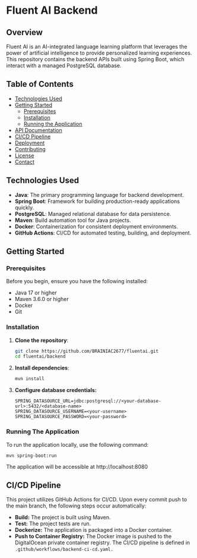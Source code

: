 # Fluent AI Backend

## Overview

Fluent AI is an AI-integrated language learning platform that leverages the power of artificial intelligence to provide personalized learning experiences. This repository contains the backend APIs built using Spring Boot, which interact with a managed PostgreSQL database.

## Table of Contents

- [Technologies Used](#technologies-used)
- [Getting Started](#getting-started)
  - [Prerequisites](#prerequisites)
  - [Installation](#installation)
  - [Running the Application](#running-the-application)
- [API Documentation](#api-documentation)
- [CI/CD Pipeline](#cicd-pipeline)
- [Deployment](#deployment)
- [Contributing](#contributing)
- [License](#license)
- [Contact](#contact)

## Technologies Used

- **Java**: The primary programming language for backend development.
- **Spring Boot**: Framework for building production-ready applications quickly.
- **PostgreSQL**: Managed relational database for data persistence.
- **Maven**: Build automation tool for Java projects.
- **Docker**: Containerization for consistent deployment environments.
- **GitHub Actions**: CI/CD for automated testing, building, and deployment.

## Getting Started

### Prerequisites

Before you begin, ensure you have the following installed:

- Java 17 or higher
- Maven 3.6.0 or higher
- Docker
- Git

### Installation

1. **Clone the repository**:
   ```bash
   git clone https://github.com/BRAINIAC2677/fluentai.git
   cd fluentai/backend
   ```
2. **Install dependencies**:
    ```bash 
    mvn install
    ```
3. **Configure database credentials:**
    ```
    SPRING_DATASOURCE_URL=jdbc:postgresql://<your-database-url>:5432/<database-name>
    SPRING_DATASOURCE_USERNAME=<your-username>
    SPRING_DATASOURCE_PASSWORD=<your-password>
    ```
### Running The Application
To run the application locally, use the following command:

```
mvn spring-boot:run
```
The application will be accessible at http://localhost:8080


## CI/CD Pipeline
This project utilizes GitHub Actions for CI/CD. Upon every commit push to the main branch, the following steps occur automatically:

- **Build:** The project is built using Maven.
- **Test:** The project tests are run.
- **Dockerize:** The application is packaged into a Docker container.
- **Push to Container Registry:** The Docker image is pushed to the DigitalOcean private container registry.
The CI/CD pipeline is defined in `.github/workflows/backend-ci-cd.yaml.`

